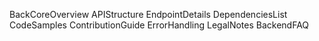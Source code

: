 BackCoreOverview
APIStructure
EndpointDetails
DependenciesList
CodeSamples
ContributionGuide
ErrorHandling
LegalNotes
BackendFAQ
